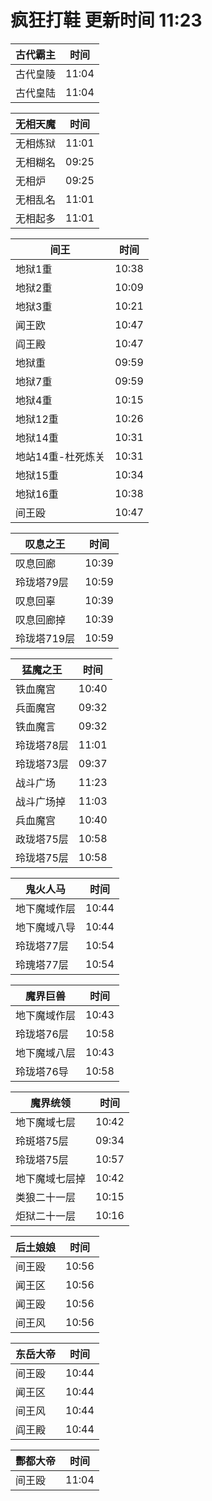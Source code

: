 # 疯狂打鞋 更新时间 11:23

| 古代霸主   | 时间    |
|--------|-------|
| 古代皇陵 | 11:04 |
| 古代皇陆 | 11:04 |

| 无相天魔   | 时间    |
|--------|-------|
| 无相炼狱 | 11:01 |
| 无相糊名 | 09:25 |
| 无相炉 | 09:25 |
| 无相乱名 | 11:01 |
| 无相起多 | 11:01 |

| 间王   | 时间    |
|--------|-------|
| 地狱1重 | 10:38 |
| 地狱2重 | 10:09 |
| 地狱3重 | 10:21 |
| 闻王欧 | 10:47 |
| 阎王殿 | 10:47 |
| 地狱重 | 09:59 |
| 地狱7重 | 09:59 |
| 地狱4重 | 10:15 |
| 地狱12重 | 10:26 |
| 地狱14重 | 10:31 |
| 地站14重-杜死炼关 | 10:31 |
| 地狱15重 | 10:34 |
| 地狱16重 | 10:38 |
| 间王殴 | 10:47 |

| 叹息之王   | 时间    |
|--------|-------|
| 叹息回廊 | 10:39 |
| 玲珑塔79层 | 10:59 |
| 叹息回辜 | 10:39 |
| 叹息回廊掉 | 10:39 |
| 玲珑塔719层 | 10:59 |

| 猛魔之王   | 时间    |
|--------|-------|
| 铁血魔宫 | 10:40 |
| 兵面魔宫 | 09:32 |
| 铁血魔言 | 09:32 |
| 玲珑塔78层 | 11:01 |
| 玲珑塔73层 | 09:37 |
| 战斗广场 | 11:23 |
| 战斗广场掉 | 11:03 |
| 兵血魔宫 | 10:40 |
| 政珑塔75层 | 10:58 |
| 玲珑塔75层 | 10:58 |

| 鬼火人马   | 时间    |
|--------|-------|
| 地下魔域作层 | 10:44 |
| 地下魔域八导 | 10:44 |
| 玲珑塔77层 | 10:54 |
| 玲瑰塔77层 | 10:54 |

| 魔界巨兽   | 时间    |
|--------|-------|
| 地下魔域作层 | 10:43 |
| 玲珑塔76层 | 10:58 |
| 地下魔域八层 | 10:43 |
| 玲珑塔76导 | 10:58 |

| 魔界统领   | 时间    |
|--------|-------|
| 地下魔域七层 | 10:42 |
| 玲斑塔75层 | 09:34 |
| 玲珑塔75层 | 10:57 |
| 地下魔域七层掉 | 10:42 |
| 类狼二十一层 | 10:15 |
| 炬狱二十一层 | 10:16 |

| 后土娘娘   | 时间    |
|--------|-------|
| 间王殴 | 10:56 |
| 闻王区 | 10:56 |
| 闻王殴 | 10:56 |
| 间王风 | 10:56 |

| 东岳大帝   | 时间    |
|--------|-------|
| 间王殴 | 10:44 |
| 闻王区 | 10:44 |
| 间王风 | 10:44 |
| 阎王殿 | 10:44 |

| 酆都大帝   | 时间    |
|--------|-------|
| 间王殴 | 11:04 |